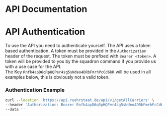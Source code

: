 # API Documentation
# API Authentication

To use the API you need to authenticate yourself. The API uses a token based authentication. A token must be provided in the `Authorization` header of the request. The token must be prefixed with `Bearer <token>`. A token will be provided to you by the squadron command if you provide us with a use case for the API.<br>
The Key `Rnfk4apD6qRpHQPer4sg5sNdeo4DRbFmrhPcCd6kR` will be used in all examples below, this is obviously not a valid token.

### Authentication Example
```bash
curl --location 'https://api.ruehrstaat.de/api/v1/getAllCarriers' \
--header 'Authorization: Bearer Rnfk4apD6qRpHQPer4sg5sNdeo4DRbFmrhPcCd6kR' \
--data ''
```

